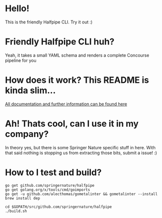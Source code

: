 # Hello!

This is the friendly Halfpipe CLI. Try it out :)

# Friendly Halfpipe CLI huh?

Yeah, it takes a small YAML schema and renders a complete Concourse pipeline for you

# How does it work? This README is kinda slim...

[All documentation and further information can be found here](https://docs.halfpipe.io)

# Ah! Thats cool, can I use it in my company?

In theory yes, but there is some Springer Nature specific stuff in here. With that said nothing is stopping us from extracting those bits, submit a issue! :)

# How to I test and build?

```
go get github.com/springernature/halfpipe
go get golang.org/x/tools/cmd/goimports
go get -u github.com/alecthomas/gometalinter && gometalinter --install
brew install dep

cd $GOPATH/src/github.com/springernature/halfpipe
./build.sh
```
